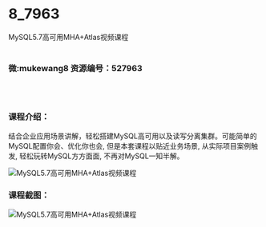 # 8_7963
MySQL5.7高可用MHA+Atlas视频课程
<br/></br>
<h3>微:mukewang8 资源编号：527963</h3>
<br/></br>
<h3>课程介绍：</h3>
<p>结合企业应用场景讲解，轻松搭建MySQL高可用以及读写分离集群。可能简单的MySQL配置你会、优化你也会, 但是本套课程以贴近业务场景, 从实际项目案例触发, 轻松玩转MySQL方方面面, 不再对MySQL一知半解。</p>
<p><img src="https://www.ko996.com/wp-content/uploads/img/2019/10/356-41-300x278.jpg" alt="MySQL5.7高可用MHA+Atlas视频课程"></p>
<h3>课程截图：</h3>
<p><img src="https://www.ko996.com/wp-content/uploads/img/2019/10/1-86.png" alt="MySQL5.7高可用MHA+Atlas视频课程"></p>
